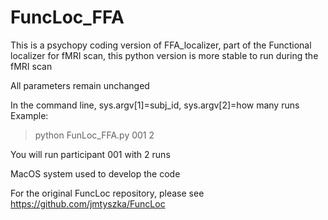 # FuncLoc_FFA
This is a psychopy coding version of FFA_localizer, part of the Functional localizer for fMRI scan, this python version is more stable to run during the fMRI scan

All parameters remain unchanged

In the command line, sys.argv[1]=subj_id, sys.argv[2]=how many runs
Example:
> python FunLoc_FFA.py 001 2

You will run participant 001 with 2 runs

MacOS system used to develop the code

For the original FuncLoc repository, please see https://github.com/jmtyszka/FuncLoc 
